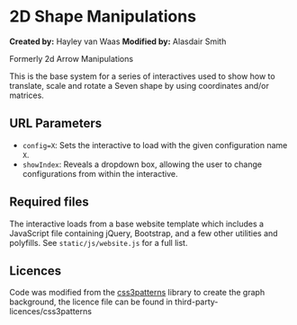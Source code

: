 
# 2D Shape Manipulations

**Created by:** Hayley van Waas
**Modified by:** Alasdair Smith

Formerly 2d Arrow Manipulations

This is the base system for a series of interactives used to show how to translate, scale and rotate a Seven shape by using coordinates and/or matrices.

## URL Parameters

- `config=X`: Sets the interactive to load with the given configuration name `X`.
- `showIndex`: Reveals a dropdown box, allowing the user to change configurations from within the interactive.

## Required files

The interactive loads from a base website template which includes a JavaScript file containing jQuery, Bootstrap, and a few other utilities and polyfills.
See `static/js/website.js` for a full list.

## Licences

Code was modified from the [css3patterns](https://github.com/LeaVerou/css3patterns) library to create the graph background, the licence file can be found in third-party-licences/css3patterns

